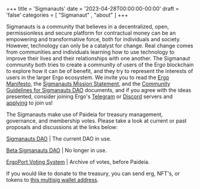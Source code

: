+++
title = 'Sigmanauts'
date = '2023-04-28T00:00:00-00:00'
draft = 'false'
categories = [ "Sigmanaut" , "about" ]
+++

Sigmanauts is a community that believes in a decentralized, open, permissionless and secure platform for contractual money can be an empowering and transformative force, both for individuals and society. However, technology can only be a catalyst for change. Real change comes from communities and individuals learning how to use technology to improve their lives and their relationships with one another. The Sigmanaut community both tries to create a community of users of the Ergo blockchain to explore how it can be of benefit, and they try to represent the interests of users in the larger Ergo ecosystem. We invite you to read the [Ergo Manifesto](https://ergoplatform.org/en/blog/2021-04-26-the-ergo-manifesto/), the [Sigmanauts Mission Statement](https://sigmanauts.com/mission/), and the [Community Guidelines for Sigmanauts DAO](https://github.com/sigmanauts/docs/blob/main/Community%20Guidelines%20for%20Sigmanauts%20DAO%20Communication%20Channels.md) documents, and if you agree with the ideas presented, consider joining Ergo's [Telegram](https://t.me/Ergo_Chats) or [Discord](https://discord.com/invite/ergo-platform-668903786361651200) servers and [applying](../application) to join us!

The Sigmanauts make use of Paideia for treasury management, governance, and membership votes. Please take a look at current or past proposals and discussions at the links below:

[Sigmanauts DAO](https://app.paideia.im/sigmanauts) | The current DAO in use.

[Beta Sigmanauts DAO](https://beta.paideia.im/Sigmanauts) | No longer in use.

[ErgoPort Voting System](https://my.ergoport.dev/cgi-bin/ergo/archived_votes.pl?a=) | Archive of votes, before Paideia.

If you would like to donate to the treasury, you can send erg, NFT's, or tokens to [this multisig wallet address](https://ergo.aap.cornell.edu/en/addresses/2WB8dMUZpeBa2zSQ84o896Z356snjRkqSxyc263C6R4Vn4DuNcQPvwxw4VgTAbMcPdbre2CzBc189Cf18sJJnZTaLyi9wF1yh5n9oTfoLtRLHWixJNXhLp3zQFDLkaSdSBJgbvCJ8DtE53K3Bz7UHbrG4zJ4HwWihX7mJDDzwHoLwBvSsjgYrcZup6JxHizFnqtp6BziyRQaU7qkhRuw7trVcjscka4F1pBpNz1tQUEjCJDJUF7reWu5BRdbCkLBgZeTyazuGDpTHugToYgqCaFH3LWE9GVcbYgSgsE2BDDM8iWkuJ1cRThC4kjtqKy5X5kfeDvugW1eBH51Q1Wj9zSxCpMZ224CftWZ7NrXQDoYuo1HCBzTcs).
